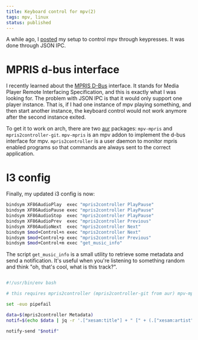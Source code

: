 ```yaml
---
title: Keyboard control for mpv(2)
tags: mpv, linux
status: published
---
```


A while ago, I [posted](./keyboard-control-mpv) my setup to control mpv through keypresses. It was done through JSON IPC.

# MPRIS d-bus interface

I recently learned about the [MPRIS D-Bus](https://specifications.freedesktop.org/mpris-spec/latest/) interface. It stands for Media Player Remote Interfacing Specification, and this is exactly what I was looking for. The problem with JSON IPC is that it would only support one player instance. That is, if I had one instance of mpv playing something, and then start another instance, the keyboard control would not work anymore after the second instance exited.

To get it to work on arch, there are two [aur](aur.archlinux.org/) packages: `mpv-mpris` and `mpris2controller-git`. `mpv-mpris` is an mpv addon to implement the d-bus interface for mpv. `mpris2controller` is a user daemon to monitor mpris enabled programs so that commands are always sent to the correct application.

# I3 config
Finally, my updated i3 config is now:

```sh
bindsym XF86AudioPlay  exec "mpris2controller PlayPause"
bindsym XF86AudioPause exec "mpris2controller PlayPause"
bindsym XF86AudioStop  exec "mpris2controller PlayPause"
bindsym XF86AudioPrev  exec "mpris2controller Previous"
bindsym XF86AudioNext  exec "mpris2controller Next"
bindsym $mod+Control+n exec "mpris2controller Next"
bindsym $mod+Control+p exec "mpris2controller Previous"
bindsym $mod+Control+m exec "get_music_info"
```

The script `get_music_info` is a small utility to retrieve some metadata and send a notification. It's useful when you're listening to something random and think "oh, that's cool, what is this track?".

```bash

#!/usr/bin/env bash

# this requires mpris2controller (mpris2controller-git from aur) mpv-mpris (also from aur)

set -euo pipefail

data=$(mpris2controller Metadata)
notif=$(echo $data | jq -r '.["xesam:title"] + " [" + (.["xesam:artist"] // [] | join("foo")) + "]"')

notify-send "$notif"
```
